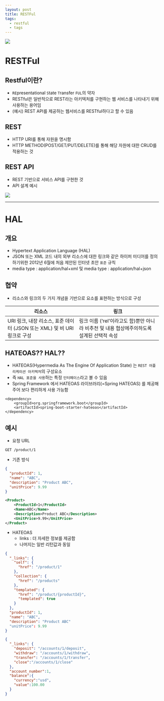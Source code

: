 ```yaml
---
layout: post
title: RESTFul
tags:
  - restful
  - tags
---
```


![](../img/interface.png)

# RESTFul

## Restful이란?
- `RE`presentational `S`tate `T`ransfer `FUL`의 약자
- RESTful은 일반적으로 REST라는 아키텍처를 구현하는 웹 서비스를 나타내기 위해 사용하는 용어임
- (예시) REST API를 제공하는 웹서비스를 RESTful하다고 할 수 있음

## REST
- HTTP URI를 통해 자원을 명시함
- HTTP METHOD(POST/GET/PUT/DELETE)를 통해 해당 자원에 대한 CRUD를 적용하는 것

## REST API
- REST 기반으로 서비스 API를 구현한 것
- API 설계 예시

![](https://gmlwjd9405.github.io/images/network/restapi-example.png)

---

# HAL

## 개요

- Hypertext Application Language (HAL)
- JSON 또는 XML 코드 내의 외부 리소스에 대한 링크와 같은 하이퍼 미디어를 정의하기위한 2012년 6월에 처음 제안된 인터넷 초안 `표준` 규칙
- media type : application/hal+xml 및 media type : application/hal+json

## 협약

- 리소스와 링크의 두 가지 개념을 기반으로 요소를 표현하는 방식으로 구성

| 리소스 | 링크 |
| ------ | ------ |
| URI 링크, 내장 리소스, 표준 데이터 (JSON 또는 XML) 및 비 URI 링크로 구성 | 링크 이름 (‘rel’이라고도 함)뿐만 아니라 비추천 및 내용 협상에주의하도록 설계된 선택적 속성 |

## HATEOAS?? HAL??

- HATEOAS(Hypermedia As The Engine Of Application State) 는 `REST 어플리케이션 아키텍처`의 구성요소
- 즉 `HAL 표준을 사용`하는 특정 `인터페이스`라고 볼 수 있음
- Spring Framework 에서 HATEOAS 라이브러리(=Spring HATEOAS) 를 제공해 주어 보다 편리하게 사용 가능함

```
<dependency>
    <groupId>org.springframework.boot</groupId>
    <artifactId>spring-boot-starter-hateoas</artifactId>
</dependency>
```

## 예시

- 요청 URL

```
GET /product/1
```

- 기존 방식

```json
{
  "productId": 1,
  "name": "ABC",
  "description": "Product ABC",
  "unitPrice": 9.99
}
```

```xml
<Product>
    <ProductId>1</ProductId>
    <Name>ABC</Name>
    <Description>Product ABC</Description>
    <UnitPrice>9.99</UnitPrice>
</Product>
```

- HATEOAS
  - links : 더 자세한 정보를 제공함
  - 나머지는 일반 리턴값과 동일
```json
{
  "_links": {
    "self": {
      "href": "/product/1"
    },
    "collection": {
      "href": "/products"
    },
    "templated": {
      "href": "/product/{productId}",
      "templated": true
    }
  },
  "productId": 1,
  "name": "ABC",
  "description": "Product ABC"
  "unitPrice": 9.99
}
```

```json
{
  "_links": {
    "deposit": "/accounts/1/deposit",
    "withdraw": "/accounts/1/withdraw",
    "transfer": "/accounts/1/transfer",
    "close":"/accounts/1/close"
  },
  "account_number":1,
  "balance":{
    "currency":"usd",
    "value":100.00
  }
}
```
